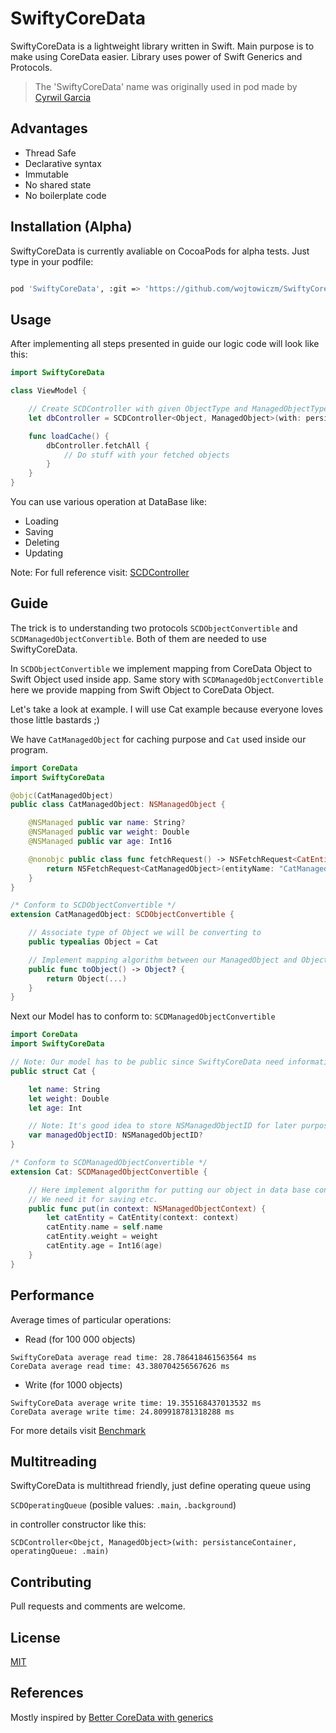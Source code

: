 # SwiftyCoreData
SwiftyCoreData is a lightweight library written in Swift. Main purpose is to make using CoreData easier. Library uses power of Swift Generics and Protocols.
> The 'SwiftyCoreData' name was originally used in
> pod made by [Cyrwil Garcia](https://github.com/cyrilivargarcia)

## Advantages
* Thread Safe
* Declarative syntax
* Immutable
* No shared state
* No boilerplate code

## Installation (Alpha)

SwiftyCoreData is currently avaliable on CocoaPods for alpha tests. Just type in your podfile:

```bash

pod 'SwiftyCoreData', :git => 'https://github.com/wojtowiczm/SwiftyCoreData.git', :branch => 'develop'

```


## Usage
After implementing all steps presented in guide our logic code will look like this:

```swift
import SwiftyCoreData

class ViewModel {

    // Create SCDController with given ObjectType and ManagedObjectType and NSPersistentContainer
    let dbController = SCDController<Object, ManagedObject>(with: persistanceContainer)

    func loadCache() {
        dbController.fetchAll {
            // Do stuff with your fetched objects
        }
    }
}
```
You can use various operation at DataBase like:

* Loading
* Saving
* Deleting
* Updating

Note: For full reference visit: [SCDController](https://github.com/wojtowiczm/SwiftyCoreData/blob/master/SwiftyCoreData/SCDController.swift)

## Guide

The trick is to understanding two protocols ```SCDObjectConvertible``` and ```SCDManagedObjectConvertible```. Both of them are needed to use SwiftyCoreData.

In ```SCDObjectConvertible``` we implement mapping from CoreData Object to Swift Object used inside app. Same story with ```SCDManagedObjectConvertible``` here we provide mapping from Swift Object to CoreData Object.

Let's take a look at example. I will use Cat example because everyone loves those little bastards ;)

We have ```CatManagedObject``` for caching purpose and ```Cat``` used inside our program.

```swift
import CoreData
import SwiftyCoreData

@objc(CatManagedObject)
public class CatManagedObject: NSManagedObject {

    @NSManaged public var name: String?
    @NSManaged public var weight: Double
    @NSManaged public var age: Int16

    @nonobjc public class func fetchRequest() -> NSFetchRequest<CatEntity> {
        return NSFetchRequest<CatManagedObject>(entityName: "CatManagedObject")
    }
}

/* Conform to SCDObjectConvertible */
extension CatManagedObject: SCDObjectConvertible {

    // Associate type of Object we will be converting to
    public typealias Object = Cat

    // Implement mapping algorithm between our ManagedObject and Object
    public func toObject() -> Object? {
        return Object(...)
    }
}
```
Next our Model has to conform to: ```SCDManagedObjectConvertible```

```swift
import CoreData
import SwiftyCoreData

// Note: Our model has to be public since SwiftyCoreData need information about it
public struct Cat {

    let name: String
    let weight: Double
    let age: Int

    // Note: It's good idea to store NSManagedObjectID for later purpose
    var managedObjectID: NSManagedObjectID?
}

/* Conform to SCDManagedObjectConvertible */
extension Cat: SCDManagedObjectConvertible {

    // Here implement algorithm for putting our object in data base context
    // We need it for saving etc.
    public func put(in context: NSManagedObjectContext) {
        let catEntity = CatEntity(context: context)
        catEntity.name = self.name
        catEntity.weight = weight
        catEntity.age = Int16(age)
    }
}

```

## Performance
Average times of particular operations:
* Read (for 100 000 objects)
```
SwiftyCoreData average read time: 28.786418461563564 ms
CoreData average read time: 43.380704256567626 ms
```
* Write (for 1000 objects)
```
SwiftyCoreData average write time: 19.355168437013532 ms
CoreData average write time: 24.809918781318288 ms
```
For more details visit [Benchmark](https://github.com/wojtowiczm/SwiftyCoreData/tree/develop/Benchmark)

## Multitreading
SwiftyCoreData is multithread friendly, just define operating queue using

```SCDOperatingQueue``` (posible values: ```.main```, ```.background```)

in controller constructor like this:

```SCDController<Obejct, ManagedObject>(with: persistanceContainer, operatingQueue: .main)```

## Contributing
Pull requests and comments are welcome.

## License
[MIT](https://choosealicense.com/licenses/mit/)

## References
Mostly inspired by [Better CoreData with generics ](https://swifting.io/blog/2016/11/27/28-better-coredata-with-swift-generics/)

